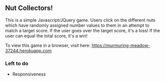 ## Nut Collectors!

This is a simple Javascript/JQuery game. Users click on the different nuts which have randomly assigned number values to them in an attempt to match a target score. If the user goes over the target score, it's a loss! If the user can equal the total score, it's a win!

To view this game in a browser, visit here: https://murmuring-meadow-37244.herokuapp.com

### Left to do 
* Responsiveness

